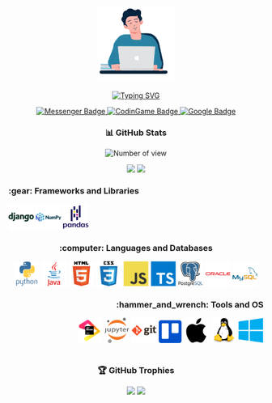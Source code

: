 <div align="center">
  <img src="https://github.com/mendrika261/mendrika261/blob/0295249c0c8a2b47f4cb089603dcd376bae18971/image.png" width="150"/>

[![Typing SVG](https://readme-typing-svg.herokuapp.com?font=Fira+Code&weight=500&size=18&duration=3000&pause=1000&center=true&vCenter=true&width=700&height=40&lines=Hi+%F0%9F%98%80!+I'm+Mendrika;Reach+out+for+any+collaborations+%F0%9F%91%A5.+)](https://git.io/typing-svg)

  <div>
    <a href="https://m.me/ramialison.mendrika">
      <img src="https://img.shields.io/badge/Messenger-006AFF?logo=messenger&logoColor=white" alt="Messenger Badge"/>
    </a>
    <a href="https://www.codingame.com/profile/e450782bf1927d09b7dc86c74b01ceff9245684">
      <img src="https://img.shields.io/badge/CodinGame-ffd200?logo=codingame&logoColor=black" alt="CodinGame Badge"/>
    </a>
    <a href="https://www.cloudskillsboost.google/public_profiles/52780f02-ac61-4265-857d-b1322fbc5884">
      <img src="https://img.shields.io/badge/Google skills boost-f29900?logo=google&logoColor=white" alt="Google Badge"/>
    </a>
  </div>
  
</div>

<div align="center">
  <h3>📊 GitHub Stats</h3>

  <img src="https://komarev.com/ghpvc/?username=mendrika261&color=red&style=flat" alt="Number of view"/>

[![](https://github-readme-streak-stats.herokuapp.com/?user=mendrika261&theme=dracula&hide_border=false#gh-dark-mode-only)](https://github-readme-streak-stats.herokuapp.com/?user=mendrika261&theme=tokyonight&hide_border=false#gh-dark-mode-only)
[![](https://github-readme-streak-stats.herokuapp.com/?user=mendrika261&theme=adluin#gh-light-mode-only)](https://github-readme-streak-stats.herokuapp.com/?user=mendrika261&theme=tokyolight&hide_border=false#gh-light-mode-only)

</div>

<div>
  <div align="left">
    <h3>:gear: Frameworks and  Libraries</h3>
    <img src="https://github.com/devicons/devicon/blob/master/icons/django/django-plain-wordmark.svg" title="Django" alt="Django" width="50" height="50"/>
    <img src="https://github.com/devicons/devicon/blob/master/icons/numpy/numpy-original-wordmark.svg" title="Numpy" alt="Numpy" width="50" height="50"/>
    <img src="https://github.com/devicons/devicon/blob/master/icons/pandas/pandas-original-wordmark.svg" title="Pandas" alt="Pandas" width="50" height="50"/>
  </div>
  <div align="center">
    <h3>:computer: Languages and Databases</h3>
    <img src="https://github.com/devicons/devicon/blob/master/icons/python/python-original-wordmark.svg" title="Python" alt="Python" width="50" height="50"/>
    <img src="https://github.com/devicons/devicon/blob/master/icons/java/java-original-wordmark.svg" title="Java" alt="Java" width="50" height="50"/>
    <img src="https://github.com/devicons/devicon/blob/master/icons/html5/html5-original-wordmark.svg" title="Java" alt="Java" width="50" height="50"/>
    <img src="https://github.com/devicons/devicon/blob/master/icons/css3/css3-original-wordmark.svg" title="Java" alt="Java" width="50" height="50"/>
    <img src="https://github.com/devicons/devicon/blob/master/icons/javascript/javascript-original.svg" title="Java" alt="Java" width="50" height="50"/>
    <img src="https://github.com/devicons/devicon/blob/master/icons/typescript/typescript-original.svg" title="Java" alt="Java" width="50" height="50"/>
    <span> </span>
    <img src="https://github.com/devicons/devicon/blob/master/icons/postgresql/postgresql-original-wordmark.svg" title="Java" alt="Java" width="50" height="50"/>
    <img src="https://github.com/devicons/devicon/blob/master/icons/oracle/oracle-original.svg" title="Java" alt="Java" width="50" height="50"/>
    <img src="https://github.com/devicons/devicon/blob/master/icons/mysql/mysql-original-wordmark.svg" title="Java" alt="Java" width="50" height="50"/>
  </div>
  <div align="right">
    <h3>:hammer_and_wrench: Tools and OS</h3>
    <img src="https://github.com/devicons/devicon/blob/master/icons/jetbrains/jetbrains-original.svg" title="Jetbrains IDE" alt="Jetbrains IDE" width="50" height="50"/>
    <img src="https://github.com/devicons/devicon/blob/master/icons/jupyter/jupyter-original-wordmark.svg" title="Jypyter Notebook" alt="Jupyter Notebook" width="50" height="50"/>
    <img src="https://github.com/devicons/devicon/blob/master/icons/git/git-original-wordmark.svg" title="Git" alt="Git" width="50" height="50"/>
    <img src="https://github.com/devicons/devicon/blob/master/icons/trello/trello-plain.svg" title="Trello" alt="Trello" width="45" height="45"/>
    <span> </span>
    <img src="https://github.com/devicons/devicon/blob/master/icons/apple/apple-original.svg" title="Trello" alt="Trello" width="50" height="50"/>
    <img src="https://github.com/devicons/devicon/blob/master/icons/linux/linux-original.svg" title="Trello" alt="Trello" width="50" height="50"/>
    <img src="https://github.com/devicons/devicon/blob/master/icons/windows8/windows8-original.svg" title="Trello" alt="Trello" width="50" height="50"/>
  </div>
</div>

<br>

<div align="center">
  <h3>🏆 GitHub Trophies</h3>

[![](https://github-profile-trophy.vercel.app/?username=mendrika261&theme=dracula&no-frame=false&no-bg=false&margin-w=4#gh-dark-mode-only)](https://github-profile-trophy.vercel.app/?username=mendrika261&theme=tokyonight&no-frame=false&no-bg=false&margin-w=4#gh-dark-mode-only)
[![](https://github-profile-trophy.vercel.app/?username=mendrika261&theme=adluin&no-frame=false&no-bg=true&margin-w=4#gh-light-mode-only)](https://github-profile-trophy.vercel.app/?username=mendrika261&theme=tokyolight&no-frame=false&no-bg=false&margin-w=4#gh-light-mode-only)

</div>
